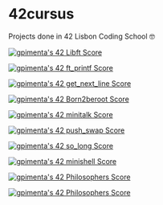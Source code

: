 # 42cursus

Projects done in 42 Lisbon Coding School :nerd_face:

[![gpimenta's 42 Libft Score](https://badge42.vercel.app/api/v2/cldx0plxj00060fl5yi95cgh9/project/2848737)](https://github.com/JaeSeoKim/badge42)

[![gpimenta's 42 ft_printf Score](https://badge42.vercel.app/api/v2/cldx0plxj00060fl5yi95cgh9/project/2857975)](https://github.com/JaeSeoKim/badge42)

[![gpimenta's 42 get_next_line Score](https://badge42.vercel.app/api/v2/cldx0plxj00060fl5yi95cgh9/project/2857976)](https://github.com/JaeSeoKim/badge42)

[![gpimenta's 42 Born2beroot Score](https://badge42.vercel.app/api/v2/cldx0plxj00060fl5yi95cgh9/project/2884805)](https://github.com/JaeSeoKim/badge42)

[![gpimenta's 42 minitalk Score](https://badge42.vercel.app/api/v2/cldx0plxj00060fl5yi95cgh9/project/2934943)](https://github.com/JaeSeoKim/badge42)

[![gpimenta's 42 push_swap Score](https://badge42.vercel.app/api/v2/cldx0plxj00060fl5yi95cgh9/project/2934939)](https://github.com/JaeSeoKim/badge42)

[![gpimenta's 42 so_long Score](https://badge42.vercel.app/api/v2/cldx0plxj00060fl5yi95cgh9/project/2934936)](https://github.com/JaeSeoKim/badge42)

[![gpimenta's 42 minishell Score](https://badge42.vercel.app/api/v2/cldx0plxj00060fl5yi95cgh9/project/3023733)](https://github.com/JaeSeoKim/badge42)

[![gpimenta's 42 Philosophers Score](https://badge42.vercel.app/api/v2/cldx0plxj00060fl5yi95cgh9/project/3030428)](https://github.com/JaeSeoKim/badge42)

[![gpimenta's 42 Philosophers Score](https://badge42.vercel.app/api/v2/cldx0plxj00060fl5yi95cgh9/project/3030428)](https://github.com/JaeSeoKim/badge42)
